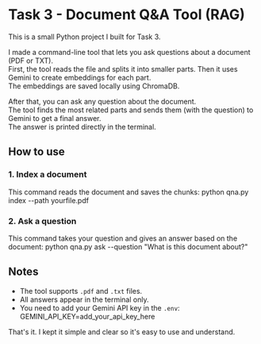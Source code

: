 # Task 3 - Document Q&A Tool (RAG)

This is a small Python project I built for Task 3.

I made a command-line tool that lets you ask questions about a document (PDF or TXT).  
First, the tool reads the file and splits it into smaller parts. Then it uses Gemini to create embeddings for each part.  
The embeddings are saved locally using ChromaDB.

After that, you can ask any question about the document.  
The tool finds the most related parts and sends them (with the question) to Gemini to get a final answer.  
The answer is printed directly in the terminal.

## How to use

### 1. Index a document

This command reads the document and saves the chunks:
python qna.py index --path yourfile.pdf

### 2. Ask a question

This command takes your question and gives an answer based on the document:
python qna.py ask --question "What is this document about?"

## Notes

- The tool supports `.pdf` and `.txt` files.
- All answers appear in the terminal only.
- You need to add your Gemini API key in the `.env`:
  GEMINI_API_KEY=add_your_api_key_here

That's it. I kept it simple and clear so it's easy to use and understand.
